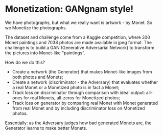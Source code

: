 # Monetization: GANgnam style!

We have photographs, but what we really want is artwork - by Monet. So we Monetize the photographs.

The dataset and challenge come from a Kaggle competition, where 300 Monet paintings and 7038 photos are made available in jpeg format.
The challenge is to build a GAN (Generative Adversarial Network) to transform the pictures into Monet-like "paintings".

How do we do this?
- Create a network (the Generator) that makes Monet-like images from both photos and Monets;
- Create a network (discriminator - the Adversary) that evaluates whether a real Monet or a Monetized photo is in fact a Monet;
- Track loss on discriminator through comparison with ideal output: all-ones for real Monets, all-zeros for Monetized photos;
- Track loss on generator by comparing real Monet with Monet generated from real Monet and by including discriminator loss on Monetized photos.

Essentially: as the Adversary judges how bad generated Monets are, the Generator learns to make better Monets.
